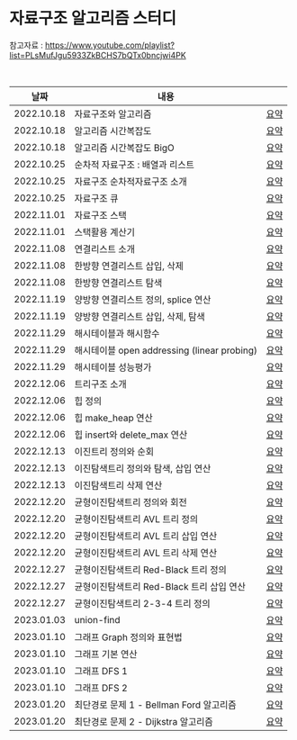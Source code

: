 # 자료구조 알고리즘 스터디

참고자료 : https://www.youtube.com/playlist?list=PLsMufJgu5933ZkBCHS7bQTx0bncjwi4PK


<br> 

|날짜|내용|   |
|------|---|---|
|2022.10.18|자료구조와 알고리즘|[요약](https://berryberry189.notion.site/0551624c5b0441c988e6abdadc506faf)|
|2022.10.18|알고리즘 시간복잡도|[요약](https://berryberry189.notion.site/f4f441e513794ae0850e2af1f568918e)|
|2022.10.18|알고리즘 시간복잡도 BigO|[요약](https://berryberry189.notion.site/BigO-9af4b74d03ed41cf92a750d0e25d44e1)|
|2022.10.25|순차적 자료구조 : 배열과 리스트|[요약](https://berryberry189.notion.site/99a0840dd4e443a6a1afcc6157aa9af8f)|
|2022.10.25|자료구조 순차적자료구조 소개|[요약](https://berryberry189.notion.site/8ed67ee15a6e4ed49e6555bda9b206d8)|
|2022.10.25|자료구조 큐|[요약](https://berryberry189.notion.site/179dd4879aaf433f8a10d789f86f5aee)|
|2022.11.01|자료구조 스택|[요약](https://berryberry189.notion.site/9d14f3f4bb6b472e94572c3157442b84)|
|2022.11.01|스택활용 계산기|[요약](https://berryberry189.notion.site/53a4f79eede04eb9bec3aeb44a7628f6)|
|2022.11.08|연결리스트 소개|[요약](https://berryberry189.notion.site/093c3ce2b309456297b720573661dc3d)|
|2022.11.08|한방향 연결리스트 삽입, 삭제|[요약](https://berryberry189.notion.site/734bb8ca6c864abf9a8d2102722c111f)|
|2022.11.08|한방향 연결리스트 탐색|[요약](https://berryberry189.notion.site/7557ada482004d3fa0aed0c5e38432c1)|
|2022.11.19|양방향 연결리스트 정의, splice 연산|[요약](https://berryberry189.notion.site/splice-2669321d7dcd47a0a3f94b6464e50c3b)|
|2022.11.19|양방향 연결리스트 삽입, 삭제, 탐색|[요약](https://berryberry189.notion.site/2f6ea1e6b0164324a3e45e18cbf07579)|
|2022.11.29|해시테이블과 해시함수|[요약](https://berryberry189.notion.site/3a7b83c4848e4589a949fc9fbc2d176a)|
|2022.11.29|해시테이블 open addressing (linear probing)|[요약](https://berryberry189.notion.site/open-addressing-linear-probing-1c13806bd7d8421a95aefa9a630a8719)|
|2022.11.29|해시테이블 성능평가|[요약](https://berryberry189.notion.site/dd2041eba46b4593bb8a002834adc843)|
|2022.12.06|트리구조 소개|[요약](https://berryberry189.notion.site/e048726c0adc4cc08c0ad69d581d6615)|
|2022.12.06|힙 정의|[요약](https://berryberry189.notion.site/931b7d22ee294035affc0b3ed2200fe4)|
|2022.12.06|힙 make_heap 연산|[요약](https://berryberry189.notion.site/make_heap-70a0589f704a41c8b2ec830c55f88e32)|
|2022.12.06|힙 insert와 delete_max 연산|[요약](https://berryberry189.notion.site/insert-delete_max-9ef98c69d14042068c2f3c304bd9ef70)|
|2022.12.13|이진트리 정의와 순회|[요약](https://berryberry189.notion.site/fed39fd0bdb44749be889cfae99f7f75)|
|2022.12.13|이진탐색트리 정의와 탐색, 삽입 연산|[요약](https://berryberry189.notion.site/a9273faf61534aeb8d866fd2a7be1693)|
|2022.12.13|이진탐색트리 삭제 연산|[요약](https://berryberry189.notion.site/e64ac441387c489b9f35c0d34c196b7c)|
|2022.12.20|균형이진탐색트리 정의와 회전|[요약](https://berryberry189.notion.site/a9f3d215a765449f973a795b4f925a42)|
|2022.12.20|균형이진탐색트리 AVL 트리 정의|[요약](https://berryberry189.notion.site/AVL-4cafab26b6c6481890f28de3b7799d9f)|
|2022.12.20|균형이진탐색트리 AVL 트리 삽입 연산|[요약](https://berryberry189.notion.site/AVL-2cbab36903b7410db2dd39851c9d554b)|
|2022.12.20|균형이진탐색트리 AVL 트리 삭제 연산|[요약](https://berryberry189.notion.site/AVL-0d6e36e591b54143b9bebc25c0bf50b6)|
|2022.12.27|균형이진탐색트리 Red-Black 트리 정의|[요약](https://berryberry189.notion.site/Red-Black-2acfc89758c24a1fbf022167569306ad)|
|2022.12.27|균형이진탐색트리 Red-Black 트리 삽입 연산|[요약](https://berryberry189.notion.site/Red-Black-240645ef13bb4595aa3a1f994b99abaf)|
|2022.12.27|균형이진탐색트리 2-3-4 트리 정의|[요약](https://berryberry189.notion.site/2-3-4-a34848baa898472eb732397918af0e14)|
|2023.01.03|union-find|[요약](https://berryberry189.notion.site/union-find-6f2014f70ba340049618f1b4c54b7e85)|
|2023.01.10|그래프 Graph 정의와 표현법|[요약](https://berryberry189.notion.site/Graph-8b3e97feda3d495c8b5ce63f4898aa57)|
|2023.01.10|그래프 기본 연산|[요약](https://berryberry189.notion.site/93663255404a43dcab38eab52a80e2e1)|
|2023.01.10|그래프 DFS 1|[요약](https://berryberry189.notion.site/DFS-1-c6fd055adbaa4f35b2de7a8eba5c7bfb)|
|2023.01.10|그래프 DFS 2|[요약](https://berryberry189.notion.site/DFS-2-f37813af842844eea962c82c95e96784)|
|2023.01.20|최단경로 문제 1 - Bellman Ford 알고리즘|[요약](https://berryberry189.notion.site/1-Bellman-Ford-801b56ac29504bcba9d274a51b99c154)|
|2023.01.20|최단경로 문제 2 - Dijkstra 알고리즘|[요약](https://berryberry189.notion.site/2-Dijkstra-52cb9ad596c1442e8934183c65301ba6)|





